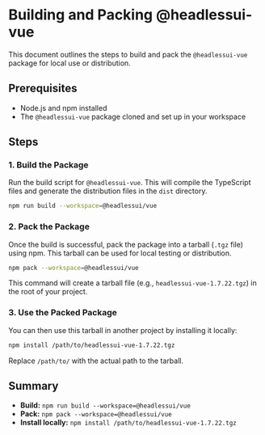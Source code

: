# Building and Packing @headlessui-vue

This document outlines the steps to build and pack the `@headlessui-vue` package for local use or distribution.

## Prerequisites

- Node.js and npm installed
- The `@headlessui-vue` package cloned and set up in your workspace

## Steps

### 1. Build the Package

Run the build script for `@headlessui-vue`. This will compile the TypeScript files and generate the distribution files in the `dist` directory.

```bash
npm run build --workspace=@headlessui/vue
```

### 2. Pack the Package

Once the build is successful, pack the package into a tarball (`.tgz` file) using npm. This tarball can be used for local testing or distribution.

```bash
npm pack --workspace=@headlessui/vue
```

This command will create a tarball file (e.g., `headlessui-vue-1.7.22.tgz`) in the root of your project.

### 3. Use the Packed Package

You can then use this tarball in another project by installing it locally:

```bash
npm install /path/to/headlessui-vue-1.7.22.tgz
```

Replace `/path/to/` with the actual path to the tarball.

## Summary

- **Build:** `npm run build --workspace=@headlessui/vue`
- **Pack:** `npm pack --workspace=@headlessui/vue`
- **Install locally:** `npm install /path/to/headlessui-vue-1.7.22.tgz` 